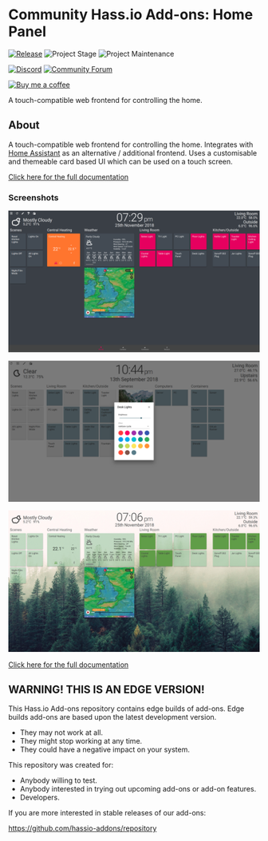 # Community Hass.io Add-ons: Home Panel

[![Release][release-shield]][release] ![Project Stage][project-stage-shield] ![Project Maintenance][maintenance-shield]

[![Discord][discord-shield]][discord] [![Community Forum][forum-shield]][forum]

[![Buy me a coffee][buymeacoffee-shield]][buymeacoffee]

A touch-compatible web frontend for controlling the home.

## About

A touch-compatible web frontend for controlling the home. Integrates with
 [Home Assistant][hass] as an alternative / additional frontend. Uses a
 customisable and themeable card based UI which can be used on a touch screen.

[Click here for the full documentation][docs]

### Screenshots

![Midnight Theme Screenshot][midnight-theme]

![More Info Light Screenshot][more-info-light]

![Forest Theme Screenshot][forest-theme]

[Click here for the full documentation][docs]

## WARNING! THIS IS AN EDGE VERSION!

This Hass.io Add-ons repository contains edge builds of add-ons. Edge builds
add-ons are based upon the latest development version.

- They may not work at all.
- They might stop working at any time.
- They could have a negative impact on your system.

This repository was created for:

- Anybody willing to test.
- Anybody interested in trying out upcoming add-ons or add-on features.
- Developers.

If you are more interested in stable releases of our add-ons:

<https://github.com/hassio-addons/repository>


[buymeacoffee-shield]: https://www.buymeacoffee.com/assets/img/guidelines/download-assets-sm-2.svg
[buymeacoffee]: https://www.buymeacoffee.com/frenck
[discord-shield]: https://img.shields.io/discord/478094546522079232.svg
[discord]: https://discord.me/hassioaddons
[docs]: https://github.com/hassio-addons/addon-home-panel/blob/b78ed77/README.md
[forest-theme]: https://raw.githubusercontent.com/timmo001/home-panel/master/docs/resources/forest-theme.png
[forum-shield]: https://img.shields.io/badge/community-forum-brightgreen.svg
[forum]: https://community.home-assistant.io/t/home-panel-a-touch-compatible-webapp-for-controlling-the-home/62597?u=timmo001
[hass]: https://www.home-assistant.io/
[home-panel]: https://github.com/timmo001/home-panel
[maintenance-shield]: https://img.shields.io/maintenance/yes/2019.svg
[midnight-theme]: https://raw.githubusercontent.com/timmo001/home-panel/master/docs/resources/midnight-theme.png
[more-info-light]: https://raw.githubusercontent.com/timmo001/home-panel/master/docs/resources/more-info-light.png
[project-stage-shield]: https://img.shields.io/badge/project%20stage-production%20ready-brightgreen.svg
[release-shield]: https://img.shields.io/badge/version-b78ed77-blue.svg
[release]: https://github.com/hassio-addons/addon-home-panel/tree/b78ed77